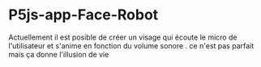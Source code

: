 # P5js-app-Face-Robot
Actuellement il est posible de créer un visage qui écoute le micro de l'utilisateur et 
s'anime en fonction du volume sonore . ce n'est pas parfait mais ça donne l'illusion de vie 
